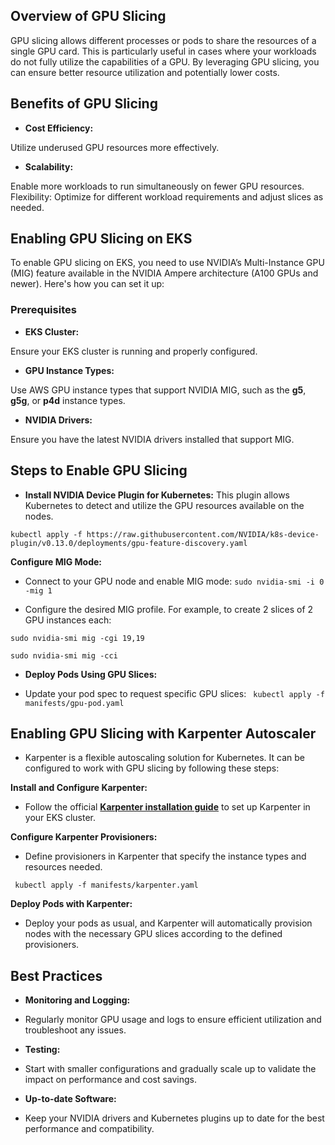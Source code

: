 ## Overview of GPU Slicing

GPU slicing allows different processes or pods to share the resources of a single GPU card. This is particularly useful in cases where your workloads do not fully utilize the capabilities of a GPU. By leveraging GPU slicing, you can ensure better resource utilization and potentially lower costs.

## Benefits of GPU Slicing
- **Cost Efficiency:** 

Utilize underused GPU resources more effectively.

- **Scalability:** 

Enable more workloads to run simultaneously on fewer GPU resources.
Flexibility: Optimize for different workload requirements and adjust slices as needed.

## Enabling GPU Slicing on EKS

To enable GPU slicing on EKS, you need to use NVIDIA’s Multi-Instance GPU (MIG) feature available in the NVIDIA Ampere architecture (A100 GPUs and newer). Here's how you can set it up:

### Prerequisites

- **EKS Cluster:**

Ensure your EKS cluster is running and properly configured.

- **GPU Instance Types:** 

Use AWS GPU instance types that support NVIDIA MIG, such as the **g5**, **g5g**, or **p4d** instance types.

- **NVIDIA Drivers:** 

Ensure you have the latest NVIDIA drivers installed that support MIG.

## Steps to Enable GPU Slicing

- **Install NVIDIA Device Plugin for Kubernetes:** This plugin allows Kubernetes to detect and utilize the GPU resources available on the nodes.

`
kubectl apply -f https://raw.githubusercontent.com/NVIDIA/k8s-device-plugin/v0.13.0/deployments/gpu-feature-discovery.yaml
`

**Configure MIG Mode:**

- Connect to your GPU node and enable MIG mode:
`
sudo nvidia-smi -i 0 -mig 1
`

- Configure the desired MIG profile. For example, to create 2 slices of 2 GPU instances each:

`
sudo nvidia-smi mig -cgi 19,19
`

`
sudo nvidia-smi mig -cci
`

- **Deploy Pods Using GPU Slices:**

- Update your pod spec to request specific GPU slices:
 ` 
   kubectl apply -f manifests/gpu-pod.yaml
   `

## Enabling GPU Slicing with Karpenter Autoscaler  

- Karpenter is a flexible autoscaling solution for Kubernetes. It can be configured to work with GPU slicing by following these steps:

**Install and Configure Karpenter:**

- Follow the official [**Karpenter installation guide**](https://karpenter.sh/v0.37/getting-started/getting-started-with-karpenter/)  to set up Karpenter in your EKS cluster.

**Configure Karpenter Provisioners:**

- Define provisioners in Karpenter that specify the instance types and resources needed.

 ` 
   kubectl apply -f manifests/karpenter.yaml
   `

**Deploy Pods with Karpenter:**

- Deploy your pods as usual, and Karpenter will automatically provision nodes with the necessary GPU slices according to the defined provisioners.

## Best Practices

- **Monitoring and Logging:** 
- Regularly monitor GPU usage and logs to ensure efficient utilization and troubleshoot any issues.

- **Testing:** 
- Start with smaller configurations and gradually scale up to validate the impact on performance and cost savings.

- **Up-to-date Software:** 
- Keep your NVIDIA drivers and Kubernetes plugins up to date for the best performance and compatibility.